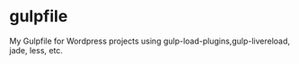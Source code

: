 # gulpfile
My Gulpfile for Wordpress projects using gulp-load-plugins,gulp-livereload, jade, less, etc.
